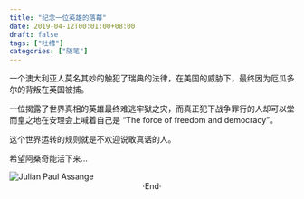 ```yaml
---
title: "纪念一位英雄的落幕"
date: 2019-04-12T00:01:00+08:00
draft: false
tags: ["吐槽"]
categories: ["随笔"]
---
```

<!-- 
<img alt="" src="https://mogeko.github.io/images/052/" >
<span class="spoiler" ></span>
&emsp;&emsp;
 -->

一个澳大利亚人莫名其妙的触犯了瑞典的法律，在美国的威胁下，最终因为厄瓜多尔的背叛在英国被捕。

一位揭露了世界真相的英雄最终难逃牢狱之灾，而真正犯下战争罪行的人却可以堂而皇之地在安理会上喊着自己是 “The force of freedom and democracy”。

这个世界运转的规则就是不欢迎说敢真话的人。

希望阿桑奇能活下来...

<img alt="Julian Paul Assange" src="https://mogeko.github.io/images/052/Julian.Assange.jpg" >



<br>

<center>  ·End·  </center>

